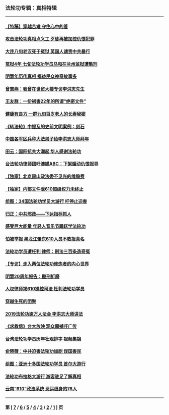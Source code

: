 ### 法轮功专辑：真相特辑
---
#### [【特稿】穿越苦难 守住心中的善](../../pages/nf4389/n13784979.md?01310430) 
#### [攻击法轮功真相点义工 歹徒再被加控仇恨犯罪](../../pages/nf4389/n13601019.md?01310430) 
#### [大连八旬老汉死于冤狱 英国人谴责中共暴行](../../pages/nf4389/n13480118.md?01310430) 
#### [冤狱4年 七旬法轮功学员马和在兰州监狱遭酷刑](../../pages/nf4389/n13304688.md?01310430) 
#### [明慧年历传真相 福益民众神奇故事多](../../pages/nf4389/n13294545.md?01310430) 
#### [曾慧燕：我曾在世贸大楼专访李洪志先生](../../pages/nf4389/n12898729.md?01310430) 
#### [王友群：一份祸害22年的所谓“绝密文件”](../../pages/nf4389/n12871750.md?01310430) 
#### [健康有良方 一群九旬百岁老人的长寿秘密](../../pages/nf4389/n12847475.md?01310430) 
#### [《转法轮》中提及的史前文明案例：刻石](../../pages/nf4389/n12758577.md?01310430) 
#### [中国各军区兵种大法弟子给李洪志大师拜年](../../pages/nf4389/n12750047.md?01310430) 
#### [田云：国际抗共大潮起 华人感谢法轮功](../../pages/nf4389/n12357708.md?01310430) 
#### [台法轮功律师团吁澳媒ABC：下架煽动仇恨报导](../../pages/nf4389/n12279917.md?01310430) 
#### [【独家】北京房山政法委不见光的维稳费](../../pages/nf4389/n12031979.md?01310430) 
#### [【独家】内部文件泄610超级权力未终止](../../pages/nf4389/n12023895.md?01310430) 
#### [组图：34国法轮功学员大游行 吁停止迫害](../../pages/nf4389/n11492658.md?01310430) 
#### [归正：中共邪政——下达指标抓人](../../pages/nf4389/n11474770.md?01310430) 
#### [感受巨大能量 年轻人音乐节踊跃学法轮功](../../pages/nf4389/n11441981.md?01310430) 
#### [怕被举报 黑龙江肇东610人员不敢报真名](../../pages/nf4389/n11436499.md?01310430) 
#### [法轮功学员遭枉判 律师：刑法三百条造奇冤](../../pages/nf4389/n11433943.md?01310430) 
#### [【专访】走入两位法轮功修炼者的内心世界](../../pages/nf4389/n11415623.md?01310430) 
#### [明慧20周年报告：酷刑折磨](../../pages/nf4389/n11387954.md?01310430) 
#### [人权律师揭610操控司法 枉判法轮功学员](../../pages/nf4389/n11313370.md?01310430) 
#### [穿越生死的团聚](../../pages/nf4389/n11258922.md?01310430) 
#### [2019法轮功逾万人法会 李洪志大师讲法](../../pages/nf4389/n11265303.md?01310430) 
#### [《求救信》台大放映 观众震撼吁广传](../../pages/nf4389/n10922251.md?01310430) 
#### [台湾法轮功学员历年壮观排字 视频集锦](../../pages/nf4389/n10878789.md?01310430) 
#### [俞晓薇：中共迫害法轮功加剧 误国害民](../../pages/nf4389/n10859260.md?01310430) 
#### [组图：亚洲十多国法轮功学员 首尔大游行](../../pages/nf4389/n10781149.md?01310430) 
#### [法轮功布拉格大游行 游客驻足了解真相](../../pages/nf4389/n10749360.md?01310430) 
#### [云南“610”政法系统 恶运缠身的78人](../../pages/nf4389/n10747534.md?01310430) 

---
#### 第 [ [7](./7.md?01310430) / [6](./6.md?01310430) / [5](./5.md?01310430) / [4](./4.md?01310430) / [3](./3.md?01310430) / [2](./2.md?01310430) / [1](./1.md?01310430) ] 页
